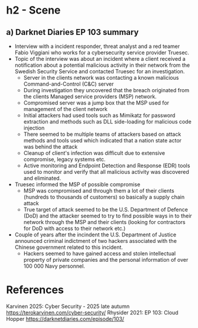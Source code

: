 # h2 - Scene
## a) Darknet Diaries EP 103 summary
- Interview with a incident responder, threat analyst and a red teamer Fabio Viggiani who works for a cybersecurity service provider Truesec.
- Topic of the interview was about an incident where a client received a notification about a potential malicious activity in their network from the Swedish Security Service and contacted Truesec for an investigation.
  - Server in the clients network was contacting a known malicious Command-and-Control (C&C) server
  - During investigation they uncovered that the breach originated from the clients Managed service providers (MSP) network.
  - Compromised server was a jump box that the MSP used for management of the client network
  - Initial attackers had used tools such as Mimikatz for password extraction and methods such as DLL side-loading for malicious code injection
  - There seemed to be multiple teams of attackers based on attack methods and tools used which indicated that a nation state actor was behind the attack
  - Cleanup of client's infection was difficult due to extensive compromise, legacy systems etc.
  - Active monitoring and Endpoint Detection and Response (EDR) tools used to monitor and verify that all malicious activity was discovered and eliminated.
- Truesec informed the MSP of possible compromise
  - MSP was compromised and through them a lot of their clients (hundreds to thousands of customers) so basically a supply chain attack
  - True target of attack seemed to be the U.S. Department of Defence (DoD) and the attacker seemed to try to find possible ways in to their network through the MSP and their clients (looking for contractors for DoD with access to their network etc.)
- Couple of years after the incindent the U.S. Department of Justice announced criminal indictment of two hackers associated with the Chinese government related to this incident.
  - Hackers seemed to have gained access and stolen intellectual property of private companies and the personal information of over 100 000 Navy personnel.

# References
Karvinen 2025: Cyber Security - 2025 late autumn https://terokarvinen.com/cyber-security/
Rhysider 2021: EP 103: Cloud Hopper https://darknetdiaries.com/episode/103/
